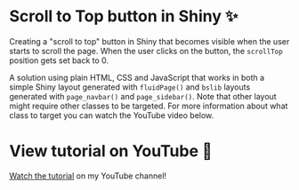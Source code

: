 # Scroll to Top button in Shiny ✨ 

Creating a "scroll to top" button in Shiny that becomes visible when the user starts to scroll the page. When the user clicks on the button, the `scrollTop` position gets set back to 0. 

A solution using plain HTML, CSS and JavaScript that works in both a simple Shiny layout generated with `fluidPage()` and `bslib` layouts generated with `page_navbar()` and `page_sidebar()`. Note that other layout might require other classes to be targeted. For more information about what class to target you can watch the YouTube video below.

# View tutorial on YouTube 🎥 

[Watch the tutorial](https://youtu.be/8p0-MQp91QU) on my YouTube channel! 
